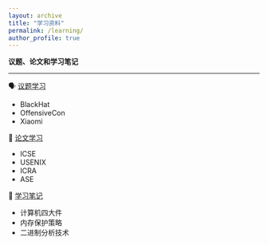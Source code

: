 ```yaml
---
layout: archive
title: "学习资料"
permalink: /learning/
author_profile: true
---
```


**议题、论文和学习笔记**

---

🗣️ [议题学习](./topic/)
- BlackHat
- OffensiveCon
- Xiaomi

📜 [论文学习](./paper/)
- ICSE
- USENIX
- ICRA
- ASE

📔 [学习笔记](./note/)
- 计算机四大件
- 内存保护策略
- 二进制分析技术




